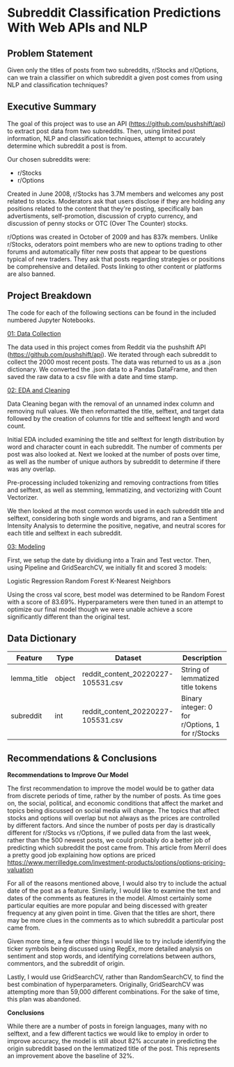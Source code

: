 # **Subreddit Classification Predictions With Web APIs and NLP**

## Problem Statement
Given only the titles of posts from two subreddits, r/Stocks and r/Options, can we train a classifier on which subreddit a given post comes from using NLP and classification techniques?

## Executive Summary
The goal of this project was to use an API (https://github.com/pushshift/api) to extract post data from two subreddits.  Then, using limited post information, NLP and classification techniques, attempt to accurately determine which subreddit a post is from.

Our chosen subreddits were:

* r/Stocks
* r/Options

Created in June 2008, r/Stocks has 3.7M members and welcomes any post related to stocks.  Moderators ask that users disclose if they are holding any positions related to the content that they're posting, specifically ban advertisments, self-promotion,  discussion of crypto currency, and discussion of penny stocks or OTC (Over The Counter) stocks.

r/Options was created in October of 2009 and has 837k members. Unlike r/Stocks, oderators point members who are new to options trading to other forums and automatically filter new posts that appear to be questions typical of new traders. They ask that posts regarding strategies or positions be comprehensive and detailed. Posts linking to other content or platforms are also banned.
 
## Project Breakdown

The code for each of the following sections can be found in the included numbered Jupyter Notebooks.

[01: Data Collection](./code/01_Collect_Data.ipynb)

The data used in this project comes from Reddit via the pushshift API (https://github.com/pushshift/api). We iterated through each subreddit to collect the 2000 most recent posts. The data was returned to us as a .json dictionary.  We converted the .json data to a Pandas DataFrame, and then saved the raw data to a csv file with a date and time stamp. 

[02: EDA and Cleaning](./code/02_EDA_cleaning.ipynb)

Data Cleaning began with the removal of an unnamed index column and removing null values.  We then reformatted the title, selftext, and target data followed by the creation of columns for title and selfteext length and word count.   

Initial EDA included examining the title and selftext for length distribution by word and character count in each subreddit.  The number of comments per post was also looked at. Next we looked at the number of posts over time, as well as the number of unique authors by subreddit to determine if there was any overlap.  

Pre-processing included tokenizing and removing contractions from titles and selftext, as well as stemming, lemmatizing, and vectorizing with Count Vectorizer. 

We then looked at the most common words used in each subreddit title and selftext, considering both single words and bigrams, and ran a Sentiment Intensity Analysis to determine the positive, negative, and neutral scores for each title and selftext in each subreddit. 

[03: Modeling](./code/03_Modeling.ipynb)

First, we setup the date by dividiung into a Train and Test vector. Then, using Pipeline and GridSearchCV, we initially fit and scored 3 models:

Logistic Regression
Random Forest
K-Nearest Neighbors

Using the cross val score, best model was determined to be Random Forest with a score of 83.69%.  Hyperparameters were then tuned in an attempt to optimize our final model though we were unable achieve a score significantly different than the original test.

## Data Dictionary
|Feature|Type|Dataset|Description|
|---|---|---|---|
lemma_title|object|reddit_content_20220227-105531.csv|String of lemmatized title tokens|
subreddit|int|reddit_content_20220227-105531.csv|Binary integer: 0 for r/Options, 1 for r/Stocks|


## Recommendations & Conclusions
**Recommendations to Improve Our Model**

The first recommendation to improve the model would be to gather data from discrete periods of time, rather by the number of posts. As time goes on, the social, political, and economic conditions that affect the market and topics being discussed on social media will change. The topics that affect stocks and options will overlap but not always as the prices are controlled by different factors. And since the number of posts per day is drastically different for r/Stocks vs r/Options, if we pulled data from the last week, rather than the 500 newest posts, we could probably do a better job of predicting which subreddit the post came from. This article from Merril does a pretty good job explaining how options are priced https://www.merrilledge.com/investment-products/options/options-pricing-valuation

For all of the reasons mentioned above, I would also try to include the actual date of the post as a feature. Similarly, I would like to examine the text and dates of the comments as features in the model. Almost certainly some particular equities are more popular and being discessed with greater frequency at any given point in time. Given that the titles are short, there may be more clues in the comments as to which subreddit a particular post came from.

Given more time, a few other things I would like to try include identifying the ticker symbols being discussed using RegEx, more detailed analysis on sentiment and stop words, and identifying correlations between authors, commentors, and the subreddit of origin.

Lastly, I would use GridSearchCV, rather than RandomSearchCV, to find the best combination of hyperparameters. Originally, GridSearchCV was attempting more than 59,000 different combinations. For the sake of time, this plan was abandoned.

**Conclusions**

While there are a number of posts in foreign languages, many with no selftext, and a few different tactics we would like to employ in order to improve accuracy, the model is still about 82% accurate in predicting the origin subreddit based on the lemmatized title of the post. This represents an improvement above the baseline of 32%.